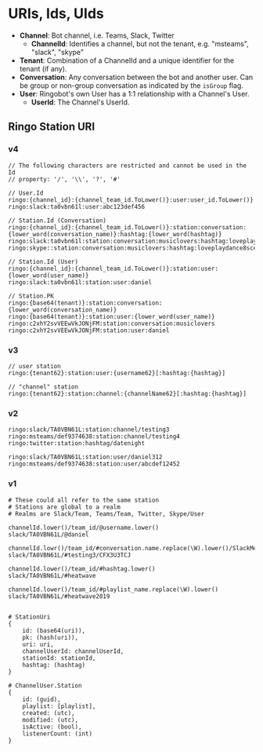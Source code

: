 # URIs, Ids, UIds

* **Channel**: Bot channel, i.e. Teams, Slack, Twitter
    * **ChannelId**: Identifies a channel, but not the tenant, e.g. "msteams", "slack", "skype"
* **Tenant**: Combination of a ChannelId and a unique identifier for the tenant (if any).
* **Conversation**: Any conversation between the bot and another user. Can be group or non-group conversation
    as indicated by the `isGroup` flag.
* **User**: Ringobot's own User has a 1:1 relationship with a Channel's User.
    * **UserId**: The Channel's UserId.

## Ringo Station URI

### v4

    // The following characters are restricted and cannot be used in the Id 
    // property: '/', '\\', '?', '#'

    // User.Id
    ringo:{channel_id}:{channel_team_id.ToLower()}:user:user_id.ToLower()}
    ringo:slack:ta0vbn61l:user:abc123def456
    
    // Station.Id (Conversation)
    ringo:{channel_id}:{channel_team_id.ToLower()}:station:conversation:{lower_word(conversation_name)}:hashtag:{lower_word(hashtag)}
    ringo:slack:ta0vbn61l:station:conversation:musiclovers:hashtag:loveplaydance8scenesfromthefloor
    ringo:skype::station:conversation:musiclovers:hashtag:loveplaydance8scenesfromthefloor
    
    // Station.Id (User)
    ringo:{channel_id}:{channel_team_id.ToLower()}:station:user:{lower_word(user_name)}
    ringo:slack:ta0vbn61l:station:user:daniel

    // Station.PK 
    ringo:{base64(tenant)}:station:conversation:{lower_word(conversation_name)}
    ringo:{base64(tenant)}:station:user:{lower_word(user_name)}
    ringo:c2xhY2svVEEwVkJONjFM:station:conversation:musiclovers
    ringo:c2xhY2svVEEwVkJONjFM:station:user:daniel

### v3

    // user station
    ringo:{tenant62}:station:user:{username62}[:hashtag:{hashtag}]

    // "channel" station
    ringo:{tenant62}:station:channel:{channelName62}[:hashtag:{hashtag}]

### v2

    ringo:slack/TA0VBN61L:station:channel/testing3
    ringo:msteams/def9374638:station:channel/testing4
    ringo:twitter:station:hashtag/datenight

    ringo:slack/TA0VBN61L:station:user/daniel312
    ringo:msteams/def9374638:station:user/abcdef12452

### v1

    # These could all refer to the same station
    # Stations are global to a realm
    # Realms are Slack/Team, Teams/Team, Twitter, Skype/User

    channelId.lower()/team_id/@username.lower()
    slack/TA0VBN61L/@daniel

    channelId.lowr()/team_id/#conversation.name.replace(\W).lower()/SlackMessage.event.channel
    slack/TA0VBN61L/#testing3/CFX3U3TCJ

    channelId.lower()/team_id/#hashtag.lower()
    slack/TA0VBN61L/#heatwave

    channelId.lower()/team_id/#playlist_name.replace(\W).lower()
    slack/TA0VBN61L/#heatwave2019


    # StationUri
    {
        id: (base64(uri)),
        pk: (hash(uri)),
        uri: uri,
        channelUserId: channelUserId,
        stationId: stationId,
        hashtag: (hashtag)
    }

    # ChannelUser.Station
    {
        id: (guid),
        playlist: [playlist],
        created: (utc),
        modified: (utc),
        isActive: (bool),
        listenerCount: (int)
    }
